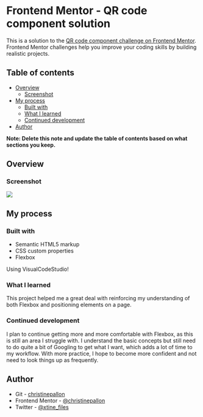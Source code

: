 # Frontend Mentor - QR code component solution

This is a solution to the [QR code component challenge on Frontend Mentor](https://www.frontendmentor.io/challenges/qr-code-component-iux_sIO_H). Frontend Mentor challenges help you improve your coding skills by building realistic projects. 

## Table of contents

- [Overview](#overview)
  - [Screenshot](#screenshot)
- [My process](#my-process)
  - [Built with](#built-with)
  - [What I learned](#what-i-learned)
  - [Continued development](#continued-development)
- [Author](#author)

**Note: Delete this note and update the table of contents based on what sections you keep.**

## Overview

### Screenshot

![](.resources/screenshot.png)

## My process

### Built with

- Semantic HTML5 markup
- CSS custom properties
- Flexbox

Using VisualCodeStudio!


### What I learned

This project helped me a great deal with reinforcing my understanding of both Flexbox and positioning elements on a page.

### Continued development

I plan to continue getting more and more comfortable with Flexbox, as this is still an area I struggle with. I understand the basic concepts but still need to do quite a bit of Googling to get what I want, which adds  a lot of time to my workflow. With more practice, I hope to become more confident and not need to look things up as frequently.

## Author

- Git - [christinepallon](https://github.com/christinepallon)
- Frontend Mentor - [@christinepallon](https://www.frontendmentor.io/profile/christinepallon)
- Twitter - [@xtine_files](https://www.twitter.com/xtine_files)
